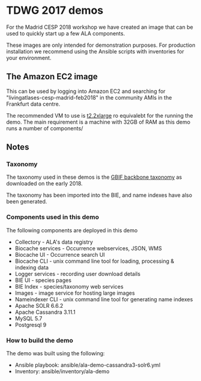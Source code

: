 # TDWG 2017 demos

For the Madrid CESP 2018 workshop we have created an image that can be used to quickly start up a few ALA components.

These images are only intended for demonstration purposes. For production installation we recommend using the Ansible scripts with inventories for your environment.

## The Amazon EC2 image

This can be used by logging into Amazon EC2 and searching for "livingatlases-cesp-madrid-feb2018" in the community AMIs in the Frankfurt data centre.

The recommended VM to use is [t2.2xlarge](https://aws.amazon.com/ec2/instance-types/)  ro equivalebt for the running the demo. The main requirement is a machine with 32GB of RAM as this demo runs a number of components/

## Notes

### Taxonomy
The taxonomy used in these demos is the [GBIF backbone taxonomy](https://www.gbif.org/dataset/d7dddbf4-2cf0-4f39-9b2a-bb099caae36c) as downloaded on the early 2018.

The taxonomy has been imported into the BIE, and name indexes have also been generated.

### Components used in this demo

The following components are deployed in this demo

* Collectory - ALA's data registry
* Biocache services - Occurrence webservices, JSON, WMS
* Biocache UI - Occurrence search UI
* Biocache CLI - unix command line tool for loading, processing & indexing data
* Logger services - recording user download details
* BIE UI - species pages
* BIE Index - species/taxonomy web services
* Images - image service for hosting large images
* Nameindexer CLI - unix command line tool for generating name indexes 
* Apache SOLR 6.6.2
* Apache Cassandra 3.11.1
* MySQL 5.7
* Postgresql 9

### How to build the demo

The demo was built using the following:

* Ansible playbook: ansible/ala-demo-cassandra3-solr6.yml
* Inventory: ansible/inventory/ala-demo


